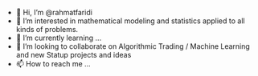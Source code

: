 - 👋 Hi, I’m @rahmatfaridi
- 👀 I’m interested in mathematical modeling and statistics applied to all kinds of problems. 
- 🌱 I’m currently learning ...
- 💞️ I’m looking to collaborate on Algorithmic Trading / Machine Learning and new Statup projects and ideas
- 📫 How to reach me ...

<!---
rahmatfaridi/rahmatfaridi is a ✨ special ✨ repository because its `README.md` (this file) appears on your GitHub profile.
You can click the Preview link to take a look at your changes.
--->

